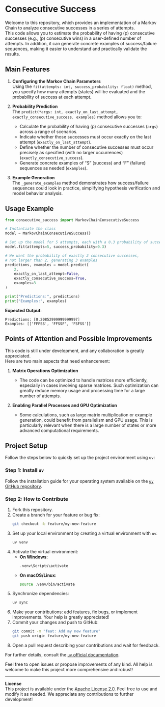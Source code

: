 # Consecutive Success

Welcome to this repository, which provides an implementation of a Markov Chain to analyze consecutive successes in a series of attempts.  
This code allows you to estimate the probability of having \(p\) consecutive successes (e.g., \(p\) consecutive wins) in a user-defined number of attempts. In addition, it can generate concrete examples of success/failure sequences, making it easier to understand and practically validate the results.

## Main Features

1. **Configuring the Markov Chain Parameters**  
   Using the `fit(attempts: int, success_probability: float)` method, you specify how many attempts (states) will be evaluated and the probability of success at each attempt.

2. **Probability Prediction**  
   The `predict(*args: int, exactly_on_last_attempt, exactly_consecutive_success, examples)` method allows you to:
   - Calculate the probability of having \(p\) consecutive successes (`args`) across a range of scenarios.
   - Indicate whether those successes must occur exactly on the last attempt (`exactly_on_last_attempt`).
   - Define whether the number of consecutive successes must occur precisely as specified (with no larger occurrences) (`exactly_consecutive_success`).
   - Generate concrete examples of “S” (success) and “F” (failure) sequences as needed (`examples`).

3. **Example Generation**  
   The `_generate_examples` method demonstrates how success/failure sequences could look in practice, simplifying hypothesis verification and model behavior analysis.

## Usage Example

```python
from consecutive_success import MarkovChainConsecutiveSuccess

# Instantiate the class
model = MarkovChainConsecutiveSuccess()

# Set up the model for 5 attempts, each with a 0.3 probability of success
model.fit(attempts=5, success_probability=0.3)

# We want the probability of exactly 2 consecutive successes,
# not larger than 2, generating 3 examples
predictions, examples = model.predict(
    2,
    exactly_on_last_attempt=False, 
    exactly_consecutive_success=True, 
    examples=3
)

print("Predictions:", predictions)
print("Examples:", examples)
```

**Expected Output**:
```
Predictions: [0.20852999999999997]
Examples: [['FFFSS', 'FFSSF', 'FSFSS']]
```

## Points of Attention and Possible Improvements

This code is still under development, and any collaboration is greatly appreciated.  
Here are two main aspects that need enhancement:

1. **Matrix Operations Optimization**  
   - The code can be optimized to handle matrices more efficiently, especially in cases involving sparse matrices. Such optimization can greatly reduce memory usage and processing time for a large number of attempts.

2. **Enabling Parallel Processes and GPU Optimization**  
   - Some calculations, such as large matrix multiplication or example generation, could benefit from parallelism and GPU usage. This is particularly relevant when there is a large number of states or more advanced computational requirements.

## Project Setup

Follow the steps below to quickly set up the project environment using `uv`:

### Step 1: Install `uv`

Follow the installation guide for your operating system available on the [`uv` GitHub repository](https://github.com/astral-sh/uv).

### Step 2: How to Contribute

1. Fork this repository.
2. Create a branch for your feature or bug fix:  
   ```bash
   git checkout -b feature/my-new-feature
   ```
3. Set up your local environment by creating a virtual environment with `uv`:  
   ```bash
   uv venv
   ```
4. Activate the virtual environment:
   - **On Windows**:  
     ```bash
     .venv\Scripts\activate
     ```
   - **On macOS/Linux**:  
     ```bash
     source .venv/bin/activate
     ```
5. Synchronize dependencies:  
   ```bash
   uv sync
   ```
6. Make your contributions: add features, fix bugs, or implement improvements. Your help is greatly appreciated!
7. Commit your changes and push to GitHub:  
   ```bash
   git commit -m "feat: Add my new feature"
   git push origin feature/my-new-feature
   ```
8. Open a pull request describing your contributions and wait for feedback.

For further details, consult the [`uv` official documentation](https://docs.astral.sh/uv/).

Feel free to open issues or propose improvements of any kind. All help is welcome to make this project more comprehensive and robust!

---

**License**  
This project is available under the [Apache License 2.0](LICENSE). Feel free to use and modify it as needed. We appreciate any contributions to further development!
